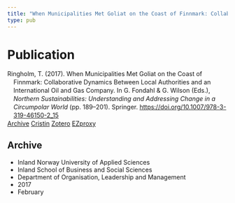 ```yaml
---
title: "When Municipalities Met Goliat on the Coast of Finnmark: Collaborative Dynamics Between Local Authorities and an International Oil and Gas Company"
type: pub
---
```

<h1>Publication</h1>
<article id="csl-bib-container-XAN44249" class="csl-bib-container">
  <div class="csl-bib-body" style="line-height: 1.35; padding-left: 1em; text-indent:-1em;">
  <div class="csl-entry">Ringholm, T. (2017). When Municipalities Met Goliat on the Coast of Finnmark: Collaborative Dynamics Between Local Authorities and an International Oil and Gas Company. In G. Fondahl &amp; G. Wilson (Eds.), <i>Northern Sustainabilities: Understanding and Addressing Change in a Circumpolar World</i> (pp. 189&#x2013;201). Springer. <a href="https://doi.org/10.1007/978-3-319-46150-2_15">https://doi.org/10.1007/978-3-319-46150-2_15</a></div>
</div>
  <div class="csl-bib-buttons">
    <a href="#taxonomy-article-XAN44249" class="csl-bib-button">Archive</a>
    <a href="https://app.cristin.no/results/show.jsf?id=1451253" alt="Cristin URL" class="csl-bib-button">Cristin</a>
    <a href="http://zotero.org/groups/5022929/items/XAN44249" alt="Zotero URL" class="csl-bib-button">Zotero</a>
    <a href="http://ezproxy.inn.no/login?url=https://doi.org/10.1007/978-3-319-46150-2_15" class="csl-bib-button">EZproxy</a>
  </div>
  <div id="csl-bib-meta-container-XAN44249"></div>
</article>
<div id="csl-bib-meta-XAN44249" class="csl-bib-meta">
  <article id="taxonomy-article-XAN44249" class="taxonomy-article">
    <h1>Archive</h1>
    <ul>
      <li>Inland Norway University of Applied Sciences</li>
      <li>Inland School of Business and Social Sciences</li>
      <li>Department of Organisation, Leadership and Management</li>
      <li>2017</li>
      <li>February</li>
    </ul>
  </article>
</div>
